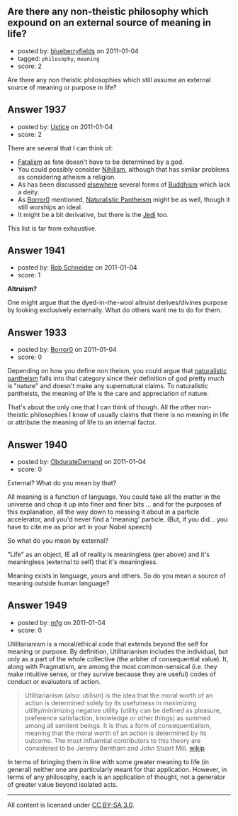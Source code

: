 ## Are there any non-theistic philosophy which expound on an external source of meaning in life?

- posted by: [blueberryfields](https://stackexchange.com/users/-1/240-blueberryfields) on 2011-01-04
- tagged: `philosophy`, `meaning`
- score: 2

Are there any non theistic philosophies which still assume an external source of meaning or purpose in life?


## Answer 1937

- posted by: [Ustice](https://stackexchange.com/users/-1/541-ustice) on 2011-01-04
- score: 2

<p>There are several that I can think of:<ul>
<li><a href="http://en.wikipedia.org/wiki/Fatalism" rel="nofollow">Fatalism</a> as fate doesn't have to be determined by a god.
<li>You could possibly consider <a href="http://en.wikipedia.org/wiki/Nihilism" rel="nofollow">Nihilism</a>, although that has similar problems as considering atheism a religion.
<li>As has been discussed <a href="http://atheism.stackexchange.com/questions/361/do-you-consider-buddhism-a-religion">elsewhere</a> several forms of <a href="http://en.wikipedia.org/wiki/Buddhism" rel="nofollow">Buddhism</a> which lack a deity.
<li>As <a href="http://atheism.stackexchange.com/users/484/borror0">Borror0</a> mentioned, <a href="http://en.wikipedia.org/wiki/Naturalistic_pantheism" rel="nofollow">Naturalistic Pantheism</a> might be as well, though it still worships an ideal.
<li>It might be a bit derivative, but there is the <a href="http://en.wikipedia.org/wiki/Jedi" rel="nofollow">Jedi</a> too. 
</ul></p>

<p>This list is far from exhaustive.</p>



## Answer 1941

- posted by: [Rob Schneider](https://stackexchange.com/users/-1/149-rob-schneider) on 2011-01-04
- score: 1

**Altruism?**  

One might argue that the dyed-in-the-wool altruist derives/divines purpose by looking exclusively externally.  What do others want me to do for them.




## Answer 1933

- posted by: [Borror0](https://stackexchange.com/users/-1/484-borror0) on 2011-01-04
- score: 0

<p>Depending on how you define non theism, you could argue that <a href="http://en.wikipedia.org/wiki/Naturalistic_pantheism" rel="nofollow">naturalistic pantheism</a> falls into that category since their definition of god pretty much is "nature" and doesn't make any supernatural claims. To naturalistic pantheists, the meaning of life is the care and appreciation of nature.</p>

<p>That's about the only one that I can think of though. All the other non-theistic philosophies I know of usually claims that there is no meaning in life or attribute the meaning of life to an internal factor.</p>



## Answer 1940

- posted by: [ObdurateDemand](https://stackexchange.com/users/-1/524-obduratedemand) on 2011-01-04
- score: 0

External?  What do you mean by that?

All meaning is a function of language.  You could take all the matter in the universe and chop it up into finer and finer bits ... and for the purposes of this explanation, all the way down to messing it about in a particle accelerator, and you'd never find a 'meaning' particle.  (But, if you did... you have to cite me as prior art in your Nobel speech)

So what do you mean by external?

"Life" as an object, IE all of reality is meaningless (per above) and it's meaningless (external to self) that it's meaningless.

Meaning exists in language, yours and others.  So do you mean a source of meaning outside human language?


## Answer 1949

- posted by: [mfg](https://stackexchange.com/users/-1/135-mfg) on 2011-01-04
- score: 0

<p>Utilitarianism is a moral/ethical code that extends beyond the self for meaning or purpose. By definition, Utilitarianism includes the individual, but only as a part of the whole collective (the arbiter of consequential value). It, along with Pragmatism, are among the most common-sensical (i.e. they make intuitive sense, or they survive because they are useful) codes of conduct or evaluators of action. </p>

<blockquote>
  <p>Utilitarianism (also: utilism) is the idea that the moral worth of an action is determined solely by its usefulness in maximizing utility/minimizing negative utility (utility can be defined as pleasure, preference satisfaction, knowledge or other things) as summed among all sentient beings. It is thus a form of consequentialism, meaning that the moral worth of an action is determined by its outcome. The most influential contributors to this theory are considered to be Jeremy Bentham and John Stuart Mill. <a href="http://en.wikipedia.org/wiki/Utilitarianism" rel="nofollow">wikip</a></p>
</blockquote>

<p>In terms of bringing them in line with some greater meaning to life (in general) neither one are particularly meant for that application. However, in terms of any philosophy, each is an application of thought, not a generator of greater value beyond isolated acts.</p>




---

All content is licensed under [CC BY-SA 3.0](https://creativecommons.org/licenses/by-sa/3.0/).
